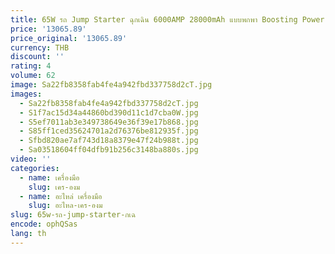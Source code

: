 ```yaml
---
title: 65W รถ Jump Starter ฉุกเฉิน 6000AMP 28000mAh แบบพกพา Boosting Power Bank Jump Starter OEM ODM
price: '13065.89'
price_original: '13065.89'
currency: THB
discount: ''
rating: 4
volume: 62
image: Sa22fb8358fab4fe4a942fbd337758d2cT.jpg
images:
  - Sa22fb8358fab4fe4a942fbd337758d2cT.jpg
  - S1f7ac15d34a44860bd390d11c1d7cba0W.jpg
  - S5ef7011ab3e349738649e36f39e17b868.jpg
  - S85ff1ced35624701a2d76376be812935f.jpg
  - Sfbd820ae7af743d18a8379e47f24b988t.jpg
  - Sa03518604ff04dfb91b256c3148ba880s.jpg
video: ''
categories:
  - name: เครื่องมือ
    slug: เคร-องม
  - name: อะไหล่ เครื่องมือ
    slug: อะไหล-เคร-องม
slug: 65w-รถ-jump-starter-กเฉ
encode: ophQSas
lang: th
---
```

  